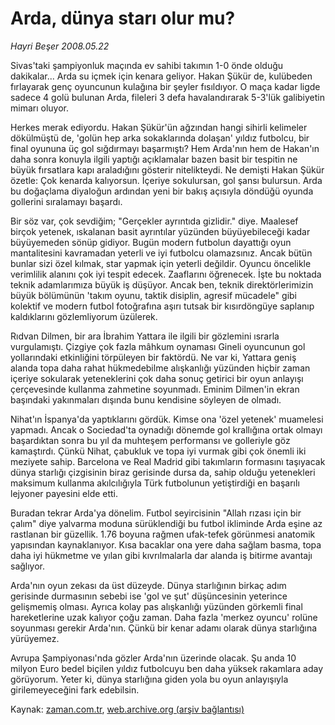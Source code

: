 # Arda, dünya starı olur mu?

*Hayri Beşer 2008.05.22*

<tr><td class="metin" colspan="2" style="padding-top: 20px; padding-left: 5px; padding-right: 10px;">Sivas'taki şampiyonluk maçında ev sahibi takımın 1-0 önde olduğu dakikalar... Arda su içmek için kenara geliyor. Hakan Şükür de, kulübeden fırlayarak genç oyuncunun kulağına bir şeyler fısıldıyor. O maça kadar ligde sadece 4 golü bulunan Arda, fileleri 3 defa havalandırarak 5-3'lük galibiyetin mimarı oluyor.</td></tr><tr><td class="metin" colspan="2" style="padding-top: 20px; padding-left: 5px; padding-right: 10px;"><p>Herkes merak ediyordu. Hakan Şükür'ün ağzından hangi sihirli kelimeler dökülmüştü de, 'golün hep arka sokaklarında dolaşan' yıldız futbolcu, bir final oyununa üç gol sığdırmayı başarmıştı? Hem Arda'nın hem de Hakan'ın daha sonra konuyla ilgili yaptığı açıklamalar bazen basit bir tespitin ne büyük fırsatlara kapı araladığını gösterir nitelikteydi. Ne demişti Hakan Şükür özetle: Çok kenarda kalıyorsun. İçeriye sokulursan, gol şansı bulursun. Arda bu doğaçlama diyaloğun ardından yeni bir bakış açısıyla döndüğü oyunda gollerini sıralamayı başardı.
<p>Bir söz var, çok sevdiğim; "Gerçekler ayrıntıda gizlidir." diye. Maalesef birçok yetenek, ıskalanan basit ayrıntılar yüzünden büyüyebileceği kadar büyüyemeden sönüp gidiyor. Bugün modern futbolun dayattığı oyun mantalitesini kavramadan yeterli ve iyi futbolcu olamazsınız. Ancak bütün bunlar sizi özel kılmak, star yapmak için yeterli değildir. Oyuncu öncelikle verimlilik alanını çok iyi tespit edecek. Zaaflarını öğrenecek. İşte bu noktada teknik adamlarımıza büyük iş düşüyor. Ancak ben, teknik direktörlerimizin büyük bölümünün 'takım oyunu, taktik disiplin, agresif mücadele" gibi kolektif ve modern futbol fotoğrafına aşırı tutsak bir kısırdöngüye saplanıp kaldıklarını gözlemliyorum üzülerek. 
<p>Rıdvan Dilmen, bir ara İbrahim Yattara ile ilgili bir gözlemini ısrarla vurgulamıştı. Çizgiye çok fazla mâhkum oynaması Gineli oyuncunun gol yollarındaki etkinliğini törpüleyen bir faktördü. Ne var ki, Yattara geniş alanda topa daha rahat hükmedebilme alışkanlığı yüzünden hiçbir zaman içeriye sokularak yeteneklerini çok daha sonuç getirici bir oyun anlayışı çerçevesinde kullanma zahmetine soyunmadı. Eminim Dilmen'in ekran başındaki yakınmaları dışında bunu kendisine söyleyen de olmadı.
<p>Nihat'ın İspanya'da yaptıklarını gördük. Kimse ona 'özel yetenek' muamelesi yapmadı. Ancak o Sociedad'ta oynadığı dönemde gol krallığına ortak olmayı başardıktan sonra bu yıl da muhteşem performansı ve golleriyle göz kamaştırdı. Çünkü Nihat, çabukluk ve topa iyi vurmak gibi çok önemli iki meziyete sahip. Barcelona ve Real Madrid gibi takımların formasını taşıyacak dünya starlığı çizgisinin biraz gerisinde dursa da, sahip olduğu yetenekleri maksimum kullanma akılcılığıyla Türk futbolunun yetiştirdiği en başarılı lejyoner payesini elde etti.
<p>Buradan tekrar Arda'ya dönelim. Futbol seyircisinin "Allah rızası için bir çalım" diye yalvarma moduna sürüklendiği bu futbol ikliminde Arda eşine az rastlanan bir güzellik. 1.76 boyuna rağmen ufak-tefek görünmesi anatomik yapısından kaynaklanıyor. Kısa bacaklar ona yere daha sağlam basma, topa daha iyi hükmetme ve yılan gibi kıvrılmalarla dar alanda iş bitirme avantajı sağlıyor. 
<p>Arda'nın oyun zekası da üst düzeyde. Dünya starlığının birkaç adım gerisinde durmasının sebebi ise 'gol ve şut' düşüncesinin yeterince gelişmemiş olması. Ayrıca kolay pas alışkanlığı yüzünden görkemli final hareketlerine uzak kalıyor çoğu zaman. Daha fazla 'merkez oyuncu' rolüne soyunması gerekir Arda'nın. Çünkü bir kenar adamı olarak dünya starlığına yürüyemez.
<p>Avrupa Şampiyonası'nda gözler Arda'nın üzerinde olacak. Şu anda 10 milyon Euro bedel biçilen yıldız futbolcuyu ben daha yüksek rakamlara aday görüyorum. Yeter ki, dünya starlığına giden yola bu oyun anlayışıyla girilemeyeceğini fark edebilsin.<br/></p></p></p></p></p></p></p></td></tr>

Kaynak: [zaman.com.tr](http://zaman.com.tr/yazar.do?yazino=692648), [web.archive.org (arşiv bağlantısı)](http://web.archive.org/web/20080531171704/http://www.zaman.com.tr:80/yazar.do?yazino=692648)

